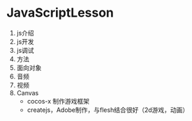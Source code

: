 # JavaScriptLesson

1. js介绍
2. js开发
3. js调试
4. 方法
5. 面向对象
6. 音频
7. 视频
8. Canvas
    - cocos-x 制作游戏框架
    - createjs，Adobe制作，与flesh结合很好（2d游戏，动画）